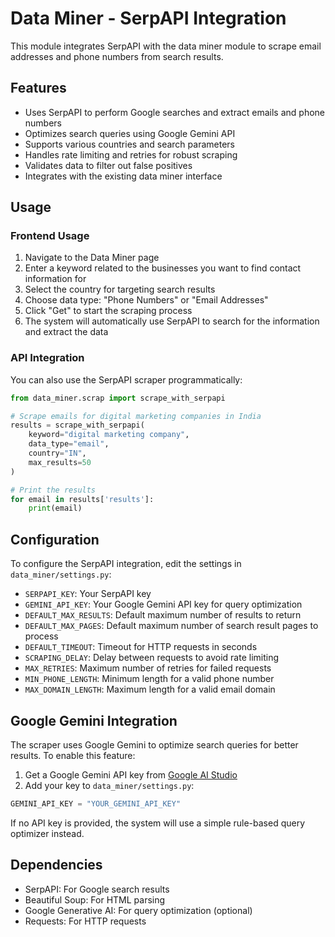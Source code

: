 # Data Miner - SerpAPI Integration

This module integrates SerpAPI with the data miner module to scrape email addresses and phone numbers from search results.

## Features

- Uses SerpAPI to perform Google searches and extract emails and phone numbers
- Optimizes search queries using Google Gemini API
- Supports various countries and search parameters
- Handles rate limiting and retries for robust scraping
- Validates data to filter out false positives
- Integrates with the existing data miner interface

## Usage

### Frontend Usage

1. Navigate to the Data Miner page
2. Enter a keyword related to the businesses you want to find contact information for
3. Select the country for targeting search results
4. Choose data type: "Phone Numbers" or "Email Addresses"
5. Click "Get" to start the scraping process
6. The system will automatically use SerpAPI to search for the information and extract the data

### API Integration

You can also use the SerpAPI scraper programmatically:

```python
from data_miner.scrap import scrape_with_serpapi

# Scrape emails for digital marketing companies in India
results = scrape_with_serpapi(
    keyword="digital marketing company",
    data_type="email",
    country="IN",
    max_results=50
)

# Print the results
for email in results['results']:
    print(email)
```

## Configuration

To configure the SerpAPI integration, edit the settings in `data_miner/settings.py`:

- `SERPAPI_KEY`: Your SerpAPI key
- `GEMINI_API_KEY`: Your Google Gemini API key for query optimization
- `DEFAULT_MAX_RESULTS`: Default maximum number of results to return
- `DEFAULT_MAX_PAGES`: Default maximum number of search result pages to process
- `DEFAULT_TIMEOUT`: Timeout for HTTP requests in seconds
- `SCRAPING_DELAY`: Delay between requests to avoid rate limiting
- `MAX_RETRIES`: Maximum number of retries for failed requests
- `MIN_PHONE_LENGTH`: Minimum length for a valid phone number
- `MAX_DOMAIN_LENGTH`: Maximum length for a valid email domain

## Google Gemini Integration

The scraper uses Google Gemini to optimize search queries for better results. To enable this feature:

1. Get a Google Gemini API key from [Google AI Studio](https://ai.google.dev/)
2. Add your key to `data_miner/settings.py`:

```python
GEMINI_API_KEY = "YOUR_GEMINI_API_KEY"
```

If no API key is provided, the system will use a simple rule-based query optimizer instead.

## Dependencies

- SerpAPI: For Google search results
- Beautiful Soup: For HTML parsing
- Google Generative AI: For query optimization (optional)
- Requests: For HTTP requests 